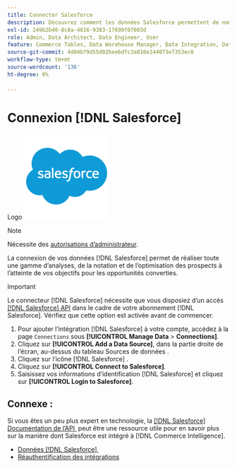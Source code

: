 ```yaml
---
title: Connecter Salesforce
description: Découvrez comment les données Salesforce permettent de nombreuses analyses, de la notation et de l’optimisation des prospects à l’atteinte de vos objectifs pour les opportunités converties.
exl-id: 249b2b40-8c8a-4616-9383-17690f07003d
role: Admin, Data Architect, Data Engineer, User
feature: Commerce Tables, Data Warehouse Manager, Data Integration, Data Import/Export
source-git-commit: 4d04b79d55d02bee6dfc3a810e144073e7353ec0
workflow-type: tm+mt
source-wordcount: '136'
ht-degree: 0%

---
```


# Connexion [!DNL Salesforce]

Logo ![Salesforce](../../../assets/Salesforce_Logo.png)

>[!NOTE]
>
>Nécessite des [autorisations d’administrateur](../../../administrator/user-management/user-management.md).

La connexion de vos données [!DNL Salesforce] permet de réaliser toute une gamme d’analyses, de la notation et de l’optimisation des prospects à l’atteinte de vos objectifs pour les opportunités converties.

>[!IMPORTANT]
>
>Le connecteur [!DNL Salesforce] nécessite que vous disposiez d’un accès [[!DNL Salesforce] API](../integrations/salesforce.md) dans le cadre de votre abonnement [!DNL Salesforce]. Vérifiez que cette option est activée avant de commencer.

1. Pour ajouter l’intégration [!DNL Salesforce] à votre compte, accédez à la page `Connections` sous **[!UICONTROL Manage Data** > **Connections]**.
1. Cliquez sur **[!UICONTROL Add a Data Source]**, dans la partie droite de l’écran, au-dessus du tableau Sources de données .
1. Cliquez sur l’icône [!DNL Salesforce] .
1. Cliquez sur **[!UICONTROL Connect to Salesforce]**.
1. Saisissez vos informations d’identification [!DNL Salesforce] et cliquez sur **[!UICONTROL Login to Salesforce]**.

## Connexe :

Si vous êtes un peu plus expert en technologie, la [[!DNL Salesforce]  Documentation de l’API &#x200B;](https://developer.salesforce.com/docs/atlas.en-us.api_rest.meta/api_rest/intro_what_is_rest_api.htm) peut être une ressource utile pour en savoir plus sur la manière dont Salesforce est intégré à [!DNL Commerce Intelligence].

* [Données  [!DNL Salesforce] &#x200B;](../integrations/salesforce-data.md)
* [Réauthentification des intégrations](https://experienceleague.adobe.com/docs/commerce-knowledge-base/kb/how-to/mbi-reauthenticating-integrations.html?lang=fr)
